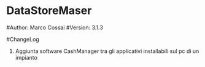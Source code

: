 # DataStoreMaser

#Author: Marco Cossai
#Version: 3.1.3

#ChangeLog
1. Aggiunta software CashManager tra gli applicativi installabili sul pc di un impianto